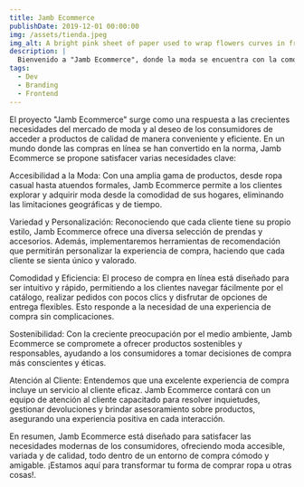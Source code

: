 ```yaml
---
title: Jamb Ecommerce
publishDate: 2019-12-01 00:00:00
img: /assets/tienda.jpeg
img_alt: A bright pink sheet of paper used to wrap flowers curves in front of rich blue background
description: |
  Bienvenido a "Jamb Ecommerce", donde la moda se encuentra con la comodidad. Ubicada en el corazón de la ciudad, nuestra tienda ofrece una amplia selección de prendas de vestir que reflejan las últimas tendencias y estilos.
tags:
  - Dev
  - Branding
  - Frontend
---
```


El proyecto "Jamb Ecommerce" surge como una respuesta a las crecientes necesidades del mercado de moda y al deseo de los consumidores de acceder a productos de calidad de manera conveniente y eficiente. En un mundo donde las compras en línea se han convertido en la norma, Jamb Ecommerce se propone satisfacer varias necesidades clave:

Accesibilidad a la Moda: Con una amplia gama de productos, desde ropa casual hasta atuendos formales, Jamb Ecommerce permite a los clientes explorar y adquirir moda desde la comodidad de sus hogares, eliminando las limitaciones geográficas y de tiempo.

Variedad y Personalización: Reconociendo que cada cliente tiene su propio estilo, Jamb Ecommerce ofrece una diversa selección de prendas y accesorios. Además, implementaremos herramientas de recomendación que permitirán personalizar la experiencia de compra, haciendo que cada cliente se sienta único y valorado.

Comodidad y Eficiencia: El proceso de compra en línea está diseñado para ser intuitivo y rápido, permitiendo a los clientes navegar fácilmente por el catálogo, realizar pedidos con pocos clics y disfrutar de opciones de entrega flexibles. Esto responde a la necesidad de una experiencia de compra sin complicaciones.

Sostenibilidad: Con la creciente preocupación por el medio ambiente, Jamb Ecommerce se compromete a ofrecer productos sostenibles y responsables, ayudando a los consumidores a tomar decisiones de compra más conscientes y éticas.

Atención al Cliente: Entendemos que una excelente experiencia de compra incluye un servicio al cliente eficaz. Jamb Ecommerce contará con un equipo de atención al cliente capacitado para resolver inquietudes, gestionar devoluciones y brindar asesoramiento sobre productos, asegurando una experiencia positiva en cada interacción.

En resumen, Jamb Ecommerce está diseñado para satisfacer las necesidades modernas de los consumidores, ofreciendo moda accesible, variada y de calidad, todo dentro de un entorno de compra cómodo y amigable. ¡Estamos aquí para transformar tu forma de comprar ropa u otras cosas!.
